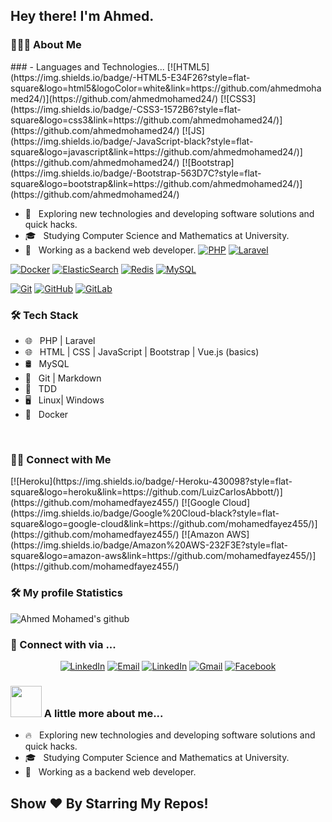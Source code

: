 <h2> Hey there! I'm Ahmed.</h2>

<h3> 👨🏻‍💻 About Me </h3>
### - Languages and Technologies...
[![HTML5](https://img.shields.io/badge/-HTML5-E34F26?style=flat-square&logo=html5&logoColor=white&link=https://github.com/ahmedmohamed24/)](https://github.com/ahmedmohamed24/)
[![CSS3](https://img.shields.io/badge/-CSS3-1572B6?style=flat-square&logo=css3&link=https://github.com/ahmedmohamed24/)](https://github.com/ahmedmohamed24/)
[![JS](https://img.shields.io/badge/-JavaScript-black?style=flat-square&logo=javascript&link=https://github.com/ahmedmohamed24/)](https://github.com/ahmedmohamed24/)
[![Bootstrap](https://img.shields.io/badge/-Bootstrap-563D7C?style=flat-square&logo=bootstrap&link=https://github.com/ahmedmohamed24/)](https://github.com/ahmedmohamed24/)

- 🤔 &nbsp; Exploring new technologies and developing software solutions and quick hacks.
- 🎓 &nbsp; Studying Computer Science and Mathematics at University.
- 💼 &nbsp; Working as a backend web developer.
[![PHP](https://img.shields.io/badge/-PHP-blue?style=flat-square&logo=php)](https://github.com/ahmedmohamed24/)
[![Laravel](https://img.shields.io/badge/-Laravel-white?style=flat-square&logo=laravel)](https://github.com/ahmedmohamed24/)


[![Docker](https://img.shields.io/badge/-Docker-black?style=flat-square&logo=docker&link=https://github.com/ahmedmohamed24/)](https://github.com/ahmedmohamed24/)
[![ElasticSearch](https://img.shields.io/badge/-ElasticSearch-005571?style=flat-square&logo=elasticsearch&link=https://github.com/ahmedmohamed24/)](https://github.com/ahmedmohamed24/)
[![Redis](https://img.shields.io/badge/-Redis-black?style=flat-square&logo=Redis&link=https://github.com/ahmedmohamed24/)](https://github.com/ahmedmohamed24/)
[![MySQL](https://img.shields.io/badge/-MySQL-ffffff?style=flat-square&logo=mysql&link=https://github.com/ahmedmohamed24/)](https://github.com/ahmedmohamed24/)

[![Git](https://img.shields.io/badge/-Git-black?style=flat-square&logo=git&link=https://github.com/ahmedmohamed24/)](https://github.com/ahmedmohamed24/)
[![GitHub](https://img.shields.io/badge/-GitHub-181717?style=flat-square&logo=github&link=https://github.com/ahmedmohamed24/)](https://github.com/LuizCarlosAbbott/)
[![GitLab](https://img.shields.io/badge/-GitLab-FCA121?style=flat-square&logo=gitlab&link=https://github.com/LuizCarlosAbbott/)](https://github.com/ahmedmohamed24/)

<h3>🛠 Tech Stack</h3>

- 🌐 &nbsp; PHP | Laravel 
- 🌐 &nbsp; HTML | CSS | JavaScript | Bootstrap | Vue.js (basics)
- 🛢 &nbsp; MySQL 
- 🔧 &nbsp; Git | Markdown 
- 🔧 &nbsp; TDD
- 🖥 &nbsp; Linux| Windows 
- 🔧 &nbsp; Docker
<br/>
<h3> 🤝🏻 Connect with Me </h3>
[![Heroku](https://img.shields.io/badge/-Heroku-430098?style=flat-square&logo=heroku&link=https://github.com/LuizCarlosAbbott/)](https://github.com/mohamedfayez455/)
[![Google Cloud](https://img.shields.io/badge/Google%20Cloud-black?style=flat-square&logo=google-cloud&link=https://github.com/mohamedfayez455/)](https://github.com/mohamedfayez455/)
[![Amazon AWS](https://img.shields.io/badge/Amazon%20AWS-232F3E?style=flat-square&logo=amazon-aws&link=https://github.com/mohamedfayez455/)](https://github.com/mohamedfayez455/)

<h3>🛠 My profile Statistics </h3>

![Ahmed Mohamed's github](https://github-readme-stats.vercel.app/api?username=ahmedmohamed24&show_icons=true&hide_border=true)

<h3> 💬 Connect with via ... </h3>
<p align="center">
<a href="https://www.linkedin.com/in/ahmed-mohamed-72827019a/"><img alt="LinkedIn" src="https://img.shields.io/badge/LinkedIn-Ahmed%20Mohamed-blue?style=flat-square&logo=linkedin"></a>
<a href="mailto:ahmedmohamed.developer1997@gmail.com"><img alt="Email" src="https://img.shields.io/badge/Email-ahmedmohamed.developer1997@gmail.com-blue?style=flat-square&logo=gmail"></a>
<a href="https://www.linkedin.com/in/ahmedmohamed24" target="_blank"><img src="https://img.shields.io/badge/LinkedIn-%230077B5.svg?&style=flat-square&logo=linkedin&logoColor=white" alt="LinkedIn"></a>
<a href="mailto: ahmedmohamed24.dev@gmail.com" target="_blank"><img src="https://img.shields.io/badge/gmail-%23E4405F.svg?&style=flat-square&logo=gmail&logoColor=white" alt="Gmail"></a>  
<a href="https://www.facebook.com/ahmedmohamed24.dev" target="_blank"><img src="https://img.shields.io/badge/Facebook-%231877F2.svg?&style=flat-square&logo=facebook&logoColor=white" alt="Facebook"></a>
</p>


### <img src="https://media.giphy.com/media/VgCDAzcKvsR6OM0uWg/giphy.gif" width="50"> A little more about me...  

- 🔥 &nbsp; Exploring new technologies and developing software solutions and quick hacks.
- 🎓 &nbsp; Studying Computer Science and Mathematics at University.
- 💼 &nbsp; Working as a backend web developer.


## Show ❤️ By Starring My Repos!
